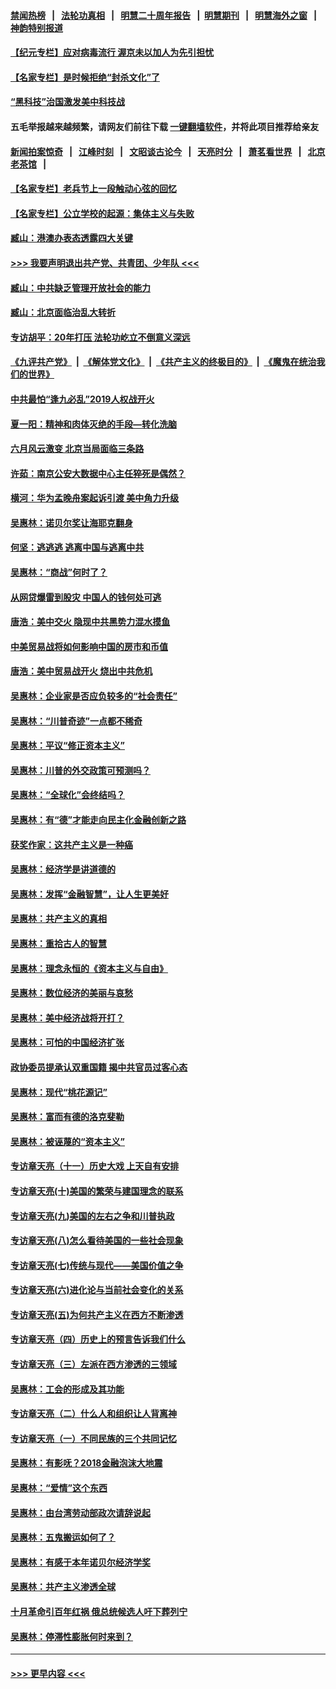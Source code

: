 #### [禁闻热榜](热点新闻.md?=0)  &nbsp;&nbsp;|&nbsp;&nbsp; [法轮功真相](https://github.com/gfw-breaker/truth/blob/master/README.md?=0) &nbsp;&nbsp;|&nbsp;&nbsp; [明慧二十周年报告](https://github.com/gfw-breaker/mh-reports/blob/master/README.md?=0) &nbsp;&nbsp;|&nbsp;&nbsp;[明慧期刊](https://github.com/gfw-breaker/mh-qikan) &nbsp;&nbsp;|&nbsp;&nbsp; [明慧海外之窗](https://github.com/gfw-breaker/mh-news/blob/master/README.md?=0) &nbsp;&nbsp;|&nbsp;&nbsp; [神韵特别报道](https://github.com/gfw-breaker/mh-news/blob/master/shenyun.md?=0)
#### [【纪元专栏】应对病毒流行 渥京未以加人为先引担忧](../pages/nsc423/n11875714.md?t=03141002) 
#### [【名家专栏】是时候拒绝“封杀文化”了](../pages/nsc423/n11814093.md?t=03141002) 
#### [“黑科技”治国激发美中科技战](../pages/nsc423/n11638056.md?t=03141002) 
#### 五毛举报越来越频繁，请网友们前往下载 [一键翻墙软件](https://github.com/gfw-breaker/ssr-accounts)，并将此项目推荐给亲友
#### [新闻拍案惊奇](https://github.com/gfw-breaker/banned-news/blob/master/pages/link4.md) &nbsp;&nbsp;|&nbsp;&nbsp; [江峰时刻](https://github.com/gfw-breaker/banned-news/blob/master/pages/link4.md) &nbsp;&nbsp;|&nbsp;&nbsp; [文昭谈古论今](https://github.com/gfw-breaker/banned-news/blob/master/pages/link4.md) &nbsp;&nbsp;|&nbsp;&nbsp; [天亮时分](https://github.com/gfw-breaker/banned-news/blob/master/pages/link4.md) &nbsp;&nbsp;|&nbsp;&nbsp; [萧茗看世界](https://github.com/gfw-breaker/banned-news/blob/master/pages/link4.md) &nbsp;&nbsp;|&nbsp;&nbsp; [北京老茶馆](https://github.com/gfw-breaker/banned-news/blob/master/pages/link4.md) &nbsp;&nbsp;|&nbsp;&nbsp; 
#### [【名家专栏】老兵节上一段触动心弦的回忆](../pages/nsc423/n11646016.md?t=03141002) 
#### [【名家专栏】公立学校的起源：集体主义与失败](../pages/nsc423/n11601833.md?t=03141002) 
#### [臧山：港澳办表态透露四大关键](../pages/nsc423/n11421628.md?t=03141002) 
#### [>>> 我要声明退出共产党、共青团、少年队 <<<](https://github.com/begood0513/goodnews/blob/master/quit/letter.md) 
#### [臧山：中共缺乏管理开放社会的能力](../pages/nsc423/n11407457.md?t=03141002) 
#### [臧山：北京面临治乱大转折](../pages/nsc423/n11406895.md?t=03141002) 
#### [专访胡平：20年打压 法轮功屹立不倒意义深远](../pages/nsc423/n11398800.md?t=03141002) 
#### [《九评共产党》](https://github.com/begood0513/9ping.md/blob/master/README.md) &nbsp;|&nbsp; [《解体党文化》](../../../../jtdwh.md/blob/master/README.md)  &nbsp;|&nbsp; [《共产主义的终极目的》](../../../../gczydzjmd.md/blob/master/README.md) &nbsp;|&nbsp; [《魔鬼在统治我们的世界》](../../../../mgztzwmdsj.md/blob/master/README.md) 
#### [中共最怕“逢九必乱”2019人权战开火](../pages/nsc423/n11385248.md?t=03141002) 
#### [夏一阳：精神和肉体灭绝的手段—转化洗脑](../pages/nsc423/n11368250.md?t=03141002) 
#### [六月风云激变 北京当局面临三条路](../pages/nsc423/n11313668.md?t=03141002) 
#### [许茹：南京公安大数据中心主任猝死是偶然？](../pages/nsc423/n11064744.md?t=03141002) 
#### [横河：华为孟晚舟案起诉引渡 美中角力升级](../pages/nsc423/n11027230.md?t=03141002) 
#### [吴惠林：诺贝尔奖让海耶克翻身](../pages/nsc423/n10890049.md?t=03141002) 
#### [何坚：逃逃逃 逃离中国与逃离中共](../pages/nsc423/n10592891.md?t=03141002) 
#### [吴惠林：“商战”何时了？](../pages/nsc423/n10573558.md?t=03141002) 
#### [从网贷爆雷到股灾 中国人的钱何处可逃](../pages/nsc423/n10572800.md?t=03141002) 
#### [唐浩：美中交火 隐现中共黑势力混水摸鱼](../pages/nsc423/n10544040.md?t=03141002) 
#### [中美贸易战将如何影响中国的房市和币值](../pages/nsc423/n10543697.md?t=03141002) 
#### [唐浩：美中贸易战开火 烧出中共危机](../pages/nsc423/n10540126.md?t=03141002) 
#### [吴惠林：企业家是否应负较多的“社会责任”](../pages/nsc423/n10535022.md?t=03141002) 
#### [吴惠林：“川普奇迹”一点都不稀奇](../pages/nsc423/n10512808.md?t=03141002) 
#### [吴惠林：平议“修正资本主义”](../pages/nsc423/n10495724.md?t=03141002) 
#### [吴惠林：川普的外交政策可预测吗？](../pages/nsc423/n10462387.md?t=03141002) 
#### [吴惠林：“全球化”会终结吗？](../pages/nsc423/n10452838.md?t=03141002) 
#### [吴惠林：有“德”才能走向民主化金融创新之路](../pages/nsc423/n10432292.md?t=03141002) 
#### [获奖作家：这共产主义是一种癌](../pages/nsc423/n10431541.md?t=03141002) 
#### [吴惠林：经济学是讲道德的](../pages/nsc423/n10398014.md?t=03141002) 
#### [吴惠林：发挥“金融智慧”，让人生更美好](../pages/nsc423/n10375019.md?t=03141002) 
#### [吴惠林：共产主义的真相](../pages/nsc423/n10351394.md?t=03141002) 
#### [吴惠林：重拾古人的智慧](../pages/nsc423/n10337691.md?t=03141002) 
#### [吴惠林：理念永恒的《资本主义与自由》](../pages/nsc423/n10316274.md?t=03141002) 
#### [吴惠林：数位经济的美丽与哀愁](../pages/nsc423/n10292946.md?t=03141002) 
#### [吴惠林：美中经济战将开打？](../pages/nsc423/n10258825.md?t=03141002) 
#### [吴惠林：可怕的中国经济扩张](../pages/nsc423/n10219147.md?t=03141002) 
#### [政协委员提承认双重国籍 揭中共官员过客心态](../pages/nsc423/n10208809.md?t=03141002) 
#### [吴惠林：现代“桃花源记”](../pages/nsc423/n10185234.md?t=03141002) 
#### [吴惠林：富而有德的洛克斐勒](../pages/nsc423/n10142264.md?t=03141002) 
#### [吴惠林：被诬蔑的“资本主义”](../pages/nsc423/n10124816.md?t=03141002) 
#### [专访章天亮（十一）历史大戏 上天自有安排](../pages/nsc423/n10094905.md?t=03141002) 
#### [专访章天亮(十)美国的繁荣与建国理念的联系](../pages/nsc423/n10094899.md?t=03141002) 
#### [专访章天亮(九)美国的左右之争和川普执政](../pages/nsc423/n10094889.md?t=03141002) 
#### [专访章天亮(八)怎么看待美国的一些社会现象](../pages/nsc423/n10094857.md?t=03141002) 
#### [专访章天亮(七)传统与现代——美国价值之争](../pages/nsc423/n10093140.md?t=03141002) 
#### [专访章天亮(六)进化论与当前社会变化的关系](../pages/nsc423/n10092036.md?t=03141002) 
#### [专访章天亮(五)为何共产主义在西方不断渗透](../pages/nsc423/n10083620.md?t=03141002) 
#### [专访章天亮（四）历史上的预言告诉我们什么](../pages/nsc423/n10083606.md?t=03141002) 
#### [专访章天亮（三）左派在西方渗透的三领域](../pages/nsc423/n10081115.md?t=03141002) 
#### [吴惠林：工会的形成及其功能](../pages/nsc423/n10080633.md?t=03141002) 
#### [专访章天亮（二）什么人和组织让人背离神](../pages/nsc423/n10076637.md?t=03141002) 
#### [专访章天亮（一）不同民族的三个共同记忆](../pages/nsc423/n10074188.md?t=03141002) 
#### [吴惠林：有影呒？2018金融泡沫大地震](../pages/nsc423/n10040534.md?t=03141002) 
#### [吴惠林：“爱情”这个东西](../pages/nsc423/n10019423.md?t=03141002) 
#### [吴惠林：由台湾劳动部政次请辞说起](../pages/nsc423/n9979679.md?t=03141002) 
#### [吴惠林：五鬼搬运如何了？](../pages/nsc423/n9925338.md?t=03141002) 
#### [吴惠林：有感于本年诺贝尔经济学奖](../pages/nsc423/n9871883.md?t=03141002) 
#### [吴惠林：共产主义渗透全球](../pages/nsc423/n9812748.md?t=03141002) 
#### [十月革命引百年红祸 俄总统候选人吁下葬列宁](../pages/nsc423/n9810182.md?t=03141002) 
#### [吴惠林：停滞性膨胀何时来到？](../pages/nsc423/n9764136.md?t=03141002) 

----
#### [ >>> 更早内容 <<< ](../indexes/nsc423-earlier.md)
